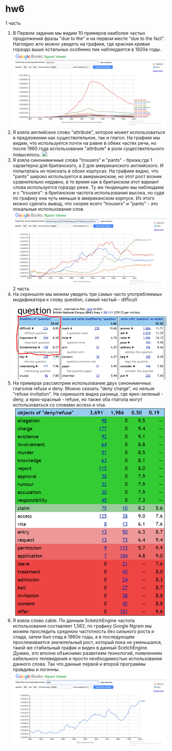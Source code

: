 # hw6
1 часть
1. В Первом задании мы видим 10 примеров наиболее частых продолжений фразы "due to the" и на первом месте "due to the fact". Наглядно жто можно увидеть на графике, где красная кривая гораздо выше остальных особенно пик наблюдается в 1920е годы.
![](https://github.com/valyasalnikova/hw6/blob/master/%D0%A1%D0%BD%D0%B8%D0%BC%D0%BE%D0%BA.PNG?raw=true)
2. Я взяла английское слово "attribute", которое может использоваться в предложении как существительное, так и глагол. На графике мы видим, что используется почти на равне в обеих частях речи, но после 1960 года использование "attribute" в роли существительного повысилось.
![](https://github.com/valyasalnikova/hw6/blob/master/%E2%84%962.PNG?raw=true)
3. Я взяла синонимичные слова "trousers" и "pants" - брюки,где 1 характерно для британского, а 2 для американского английского. И попыталась их поискать в обоих корпусах. На графике видно, что "pants" широко используется в американском, но этот рост возник сравнительно недавно, в то время как в британском этот вариант слова используется гораздо реже. Ту же тенденцию мы наблюдаем и с "trousers": в британском частота использования высока, но судя по графику она чуть меньше в американском корпусе. Из этого можно сделать вывод, что скорее всего "trousers" и "pants" - это локальные использования слов.
![](https://github.com/valyasalnikova/hw6/blob/master/%D0%A1%D0%BD%D0%B8%D0%BC%D0%BE%D0%BA%20%E2%84%963.PNG?raw=true)
2 часть
4. На скриншоте мы можем увидеть три самых часто употребляемых модификатора к слову question, самый частый - difficult
![](https://github.com/valyasalnikova/hw6/blob/master/Opera%20%D0%A1%D0%BD%D0%B8%D0%BC%D0%BE%D0%BA_2018-04-07_165737_the.sketchengine.co.uk.png?raw=true)
5. На примерах рассмотрим использование двух синонимичных глаголов refuse и deny. Можно сказать "deny charge", но нельзя "refuse invitation". На скриншоте видна разница, где ярко-зеленый - deny, а ярко-красный - refuse, но также оба глагола могут использоваться со словами access и visa.
![](https://github.com/valyasalnikova/hw6/blob/master/deny,%20refuse.png?raw=true)
6. Я взяла слово cable. По данным ScketchEngine частота использования составляет 1,562, по графику Google Ngram мы можем проследить среднюю частотность без сильного роста и спада, затем был спад в 1960е годы, а в последующем прослеживается значительный рост, который пока не уменьшался, такой же стабильный график и виден в данный ScetchEngine. Думаю, это вполне объяснимо развитием технологий, появлением кабельного телевидения и просто необходимостью использования данного слова. Так что данные первой и второй программы правдивы и логичны. 
![](https://github.com/valyasalnikova/hw6/blob/master/cable.PNG?raw=true)
